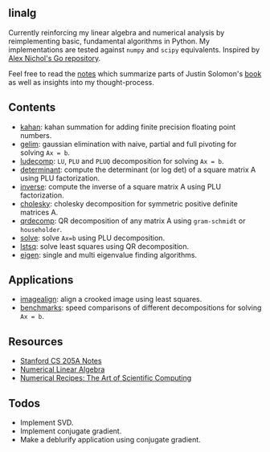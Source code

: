 ## linalg

Currently reinforcing my linear algebra and numerical analysis by reimplementing basic, fundamental algorithms in Python. My implementations are tested against `numpy` and `scipy` equivalents. Inspired by [Alex Nichol's Go repository](https://github.com/unixpickle/num-analysis).

Feel free to read the [notes](https://github.com/kevinzakka/learn-linalg/blob/master/linalg/notes.md) which summarize parts of Justin Solomon's [book](https://people.csail.mit.edu/jsolomon/share/book/numerical_book.pdf) as well as insights into my thought-process.

## Contents

- [kahan](https://github.com/kevinzakka/learn-linalg/tree/master/linalg/kahan): kahan summation for adding finite precision floating point numbers.
- [gelim](https://github.com/kevinzakka/learn-linalg/tree/master/linalg/gelim): gaussian elimination with naive, partial and full pivoting for solving `Ax = b`.
- [ludecomp](https://github.com/kevinzakka/learn-linalg/tree/master/linalg/ludecomp): `LU`, `PLU` and `PLUQ` decomposition for solving `Ax = b`.
- [determinant](https://github.com/kevinzakka/learn-linalg/blob/master/linalg/misc/determinant.py): compute the determinant (or log det) of a square matrix A using PLU factorization.
- [inverse](https://github.com/kevinzakka/learn-linalg/tree/master/linalg/misc/inverse.py): compute the inverse of a square matrix A using PLU factorization.
- [cholesky](https://github.com/kevinzakka/learn-linalg/tree/master/linalg/cholesky): cholesky decomposition for symmetric positive definite matrices A.
- [qrdecomp](https://github.com/kevinzakka/learn-linalg/tree/master/linalg/qrdecomp): QR decomposition of any matrix A using `gram-schmidt` or `householder`.
- [solve](https://github.com/kevinzakka/learn-linalg/tree/master/linalg/solver): solve `Ax=b` using PLU decomposition.
- [lstsq](https://github.com/kevinzakka/learn-linalg/tree/master/linalg/lstsq): solve least squares using QR decomposition.
- [eigen](https://github.com/kevinzakka/learn-linalg/tree/master/linalg/eigen): single and multi eigenvalue finding algorithms.

## Applications

- [imagealign](examples/imagealign/): align a crooked image using least squares.
- [benchmarks](examples/benchmarks/): speed comparisons of different decompositions for solving `Ax = b`.

## Resources

- [Stanford CS 205A Notes](https://graphics.stanford.edu/courses/cs205a-13-fall/assets/notes/cs205a_notes.pdf)
- [Numerical Linear Algebra](https://www.amazon.com/Numerical-Linear-Algebra-Lloyd-Trefethen/dp/0898713617)
- [Numerical Recipes: The Art of Scientific Computing](http://numerical.recipes/)

## Todos

- Implement SVD.
- Implement conjugate gradient.
- Make a deblurify application using conjugate gradient.